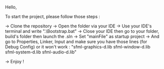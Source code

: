 Hello,

To start the project, please follow those steps :

-> Clone the repository
-> Open the folder via your IDE
-> Use your IDE's terminal and write ".\Bootstrap.bat"
-> Close your IDE then go to your folder, build's folder then launch the .sln
-> Set "mainFile" as startup project
-> And go to Properties, Linker, Input and make sure you have those lines (for Debug Config) or it won't work :
    "sfml-graphics-d.lib
     sfml-window-d.lib
     sfml-system-d.lib
     sfml-audio-d.lib"

-> Enjoy !

